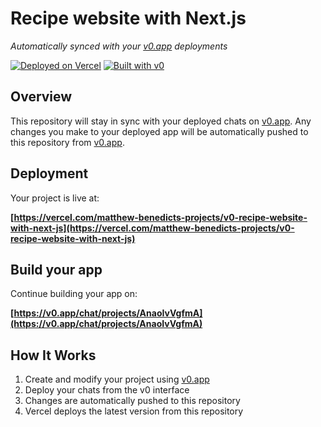 # Recipe website with Next.js

*Automatically synced with your [v0.app](https://v0.app) deployments*

[![Deployed on Vercel](https://img.shields.io/badge/Deployed%20on-Vercel-black?style=for-the-badge&logo=vercel)](https://vercel.com/matthew-benedicts-projects/v0-recipe-website-with-next-js)
[![Built with v0](https://img.shields.io/badge/Built%20with-v0.app-black?style=for-the-badge)](https://v0.app/chat/projects/AnaoIvVgfmA)

## Overview

This repository will stay in sync with your deployed chats on [v0.app](https://v0.app).
Any changes you make to your deployed app will be automatically pushed to this repository from [v0.app](https://v0.app).

## Deployment

Your project is live at:

**[https://vercel.com/matthew-benedicts-projects/v0-recipe-website-with-next-js](https://vercel.com/matthew-benedicts-projects/v0-recipe-website-with-next-js)**

## Build your app

Continue building your app on:

**[https://v0.app/chat/projects/AnaoIvVgfmA](https://v0.app/chat/projects/AnaoIvVgfmA)**

## How It Works

1. Create and modify your project using [v0.app](https://v0.app)
2. Deploy your chats from the v0 interface
3. Changes are automatically pushed to this repository
4. Vercel deploys the latest version from this repository